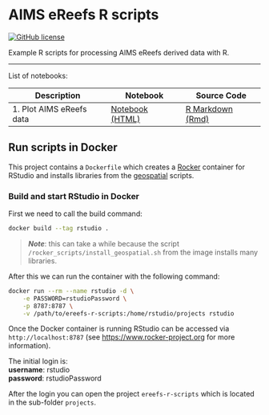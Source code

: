 # AIMS eReefs R scripts
[![GitHub license](https://img.shields.io/badge/license-MIT-green)](https://github.com/aims-ks/ereefs-r-scripts/blob/master/LICENSE)

Example R scripts for processing AIMS eReefs derived data with R.

***

List of notebooks:

| Description | Notebook | Source Code
| ------------- | ------------- | ------------- |
| 1. Plot AIMS eReefs data | [Notebook (HTML)](/notebooks/1-plot-aims-ereefs-data.nb.html) | [R Markdown (Rmd)](notebooks/1-plot-aims-ereefs-data.Rmd)  |


## Run scripts in Docker
This project contains a `Dockerfile` which creates a [Rocker](https://www.rocker-project.org/) container for RStudio and 
installs libraries from the [geospatial](https://github.com/rocker-org/rocker-versioned2) scripts.

### Build and start RStudio in Docker
First we need to call the build command: 
```bash
docker build --tag rstudio .
```
> ***Note***: this can take a while because the script `/rocker_scripts/install_geospatial.sh` from the image 
>installs many libraries. 

After this we can run the container with the following command:

```bash
docker run --rm --name rstudio -d \
    -e PASSWORD=rstudioPassword \
    -p 8787:8787 \
    -v /path/to/ereefs-r-scripts:/home/rstudio/projects rstudio
``` 
Once the Docker container is running RStudio can be accessed via `http://localhost:8787` (see 
https://www.rocker-project.org for more information).

The initial login is:  
**username**: rstudio   
**password**: rstudioPassword 

After the login you can open the project `ereefs-r-scripts` which is located in the sub-folder `projects`.
